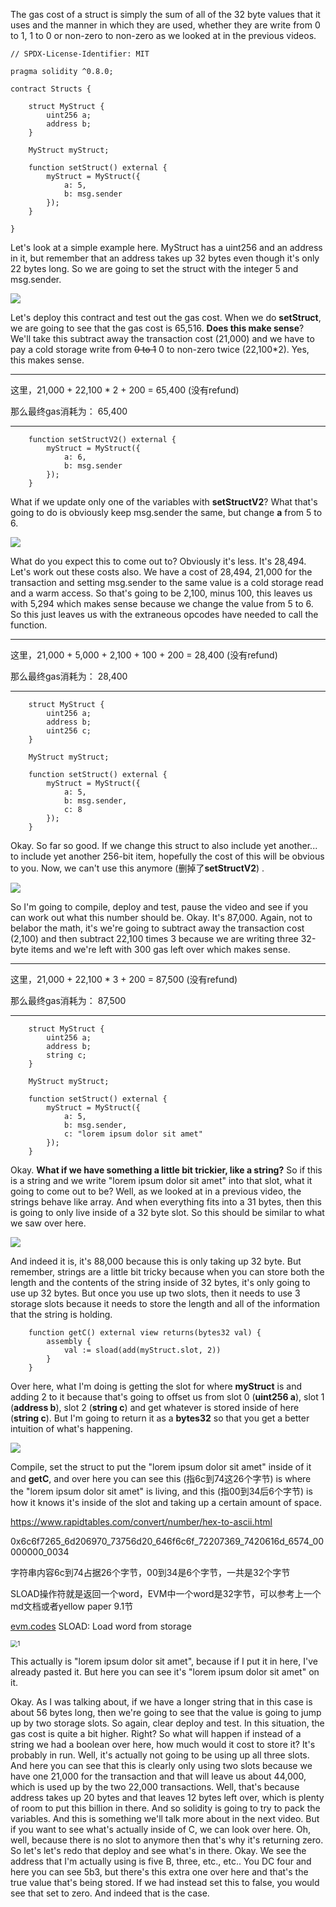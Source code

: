 The gas cost of a struct is simply the sum of all of the 32 byte values that it uses and the manner in which they are used, whether they are write from 0 to 1, 1 to 0 or non-zero to non-zero as we looked at in the previous videos. 

```solidity
// SPDX-License-Identifier: MIT

pragma solidity ^0.8.0;

contract Structs {

    struct MyStruct {
        uint256 a;
        address b;
    }

    MyStruct myStruct;

    function setStruct() external {
        myStruct = MyStruct({
            a: 5,
            b: msg.sender
        });
    }

}
```

Let's look at a simple example here. MyStruct has a uint256 and an address in it, but remember that an address takes up 32 bytes even though it's only 22 bytes long. So we are going to set the struct with the integer 5 and msg.sender. 

![](setstruct.png)

Let's deploy this contract and test out the gas cost. When we do **setStruct**, we are going to see that the gas cost is 65,516. **Does this make sense**? We'll take this subtract away the transaction cost (21,000) and we have to pay a cold storage write from  ~~0 to 1~~  0 to non-zero twice (22,100*2). Yes, this makes sense.

----------------------------------------------------------------------------------------

这里，21,000 + 22,100 * 2 + 200 = 65,400 (没有refund)

那么最终gas消耗为： 65,400

----------------------------------------------------------------------------------------





```solidity
	function setStructV2() external {
        myStruct = MyStruct({
            a: 6,
            b: msg.sender
        });
    }
```

What if we update only one of the variables with **setStructV2**? What that's going to do is obviously keep msg.sender the same, but change **a** from 5 to 6.  

![](setstructv2.png)

What do you expect this to come out to? Obviously it's less. It's 28,494. Let's work out these costs also. We have a cost of 28,494, 21,000 for the transaction and setting msg.sender to the same value is a cold storage read and a warm access. So that's going to be 2,100, minus 100, this leaves us with 5,294 which makes sense because we change the value from 5 to 6. So this just leaves us with the extraneous opcodes have needed to call the function. 

----------------------------------------------------------------------------------------

这里，21,000 + 5,000 + 2,100 + 100 + 200 = 28,400  (没有refund)

那么最终gas消耗为： 28,400

----------------------------------------------------------------------------------------



```solidity
	struct MyStruct {
        uint256 a;
        address b;
        uint256 c;
    }
    
    MyStruct myStruct;

    function setStruct() external {
        myStruct = MyStruct({
            a: 5,
            b: msg.sender,
            c: 8
        });
    }
```

Okay. So far so good. If we change this struct to also include yet another... to include yet another 256-bit item, hopefully the cost of this will be obvious to you. Now, we can't use this anymore (删掉了**setStructV2**) . 

![](setstruct2.png)

So I'm going to compile, deploy and test, pause the video and see if you can work out what this number should be. Okay. It's 87,000. Again, not to belabor the math, it's we're going to subtract away the transaction cost (2,100) and then subtract 22,100 times 3 because we are writing three 32-byte items and we're left with 300 gas left over which makes sense. 

----------------------------------------------------------------------------------------

这里，21,000 + 22,100 * 3 + 200 = 87,500  (没有refund)

那么最终gas消耗为： 87,500

----------------------------------------------------------------------------------------



```solidity
	struct MyStruct {
        uint256 a;
        address b;
        string c;
    }

    MyStruct myStruct;

    function setStruct() external {
        myStruct = MyStruct({
            a: 5,
            b: msg.sender,
            c: "lorem ipsum dolor sit amet"
        });
    }
```

Okay. **What if we have something a little bit trickier, like a string?** So if this is a string and we write "lorem ipsum dolor sit amet" into that slot, what it going to come out to be? Well, as we looked at in a previous video, the strings behave like array. And when everything fits into a 31 bytes, then this is going to only live inside of a 32 byte slot. So this should be similar to what we saw over here. 

![](setstruct3.png)

And indeed it is, it's 88,000 because this is only taking up 32 byte. But remember, strings are a little bit tricky because when you can store both the length and the contents of the string inside of 32 bytes, it's only going to use up 32 bytes. But once you use up two slots, then it needs to use 3 storage slots because it needs to store the length and all of the information that the string is holding.

```solidity
	function getC() external view returns(bytes32 val) {
        assembly {
            val := sload(add(myStruct.slot, 2))
        }
    }
```

Over here, what I'm doing is getting the slot for where **myStruct** is and adding 2 to it because that's going to offset us from slot 0 (**uint256 a**), slot 1 (**address b**), slot 2 (**string c**) and get whatever is stored inside of here (**string c**). But I'm going to return it as a **bytes32** so that you get a better intuition of what's happening.

![](getc.png)

Compile, set the struct to put the "lorem ipsum dolor sit amet" inside of it and **getC**, and over here you can see this (指6c到74这26个字节) is where the "lorem ipsum dolor sit amet" is living, and this (指00到34后6个字节) is how it knows it's inside of the slot and taking up a certain amount of space. 

https://www.rapidtables.com/convert/number/hex-to-ascii.html

0x6c6f7265_6d206970_73756d20_646f6c6f_72207369_7420616d_6574_00000000_0034

字符串内容6c到74占据26个字节，00到34是6个字节，一共是32个字节

SLOAD操作符就是返回一个word，EVM中一个word是32字节，可以参考上一个md文档或者yellow paper 9.1节

[evm.codes](https://www.evm.codes/)  SLOAD:  Load word from storage



<img src="convertbytes32.png" alt="1" style="zoom:70%;" />

This actually is "lorem ipsum dolor sit amet", because if I put it in here, I've already pasted it. But here you can see it's "lorem ipsum dolor sit amet" on it. 



Okay. As I was talking about, if we have a longer string that in this case is about 56 bytes long, then we're going to see that the value is going to jump up by two storage slots. So again, clear deploy and test. In this situation, the gas cost is quite a bit higher. Right? So what will happen if instead of a string we had a boolean over here, how much would it cost to store it? It's probably in run. Well, it's actually not going to be using up all three slots. And here you can see that this is clearly only using two slots because we have one 21,000 for the transaction and that will leave us about 44,000, which is used up by the two 22,000 transactions. Well, that's because address takes up 20 bytes and that leaves 12 bytes left over, which is plenty of room to put this billion in there. And so solidity is going to try to pack the variables. And this is something we'll talk more about in the next video. But if you want to see what's actually inside of C, we can look over here. Oh, well, because there is no slot to anymore then that's why it's returning zero. So let's let's redo that deploy and see what's in there. Okay. We see the address that I'm actually using is five B, three, etc., etc.. You DC four and here you can see 5b3, but there's this extra one over here and that's the true value that's being stored. If we had instead set this to false, you would see that set to zero. And indeed that is the case.